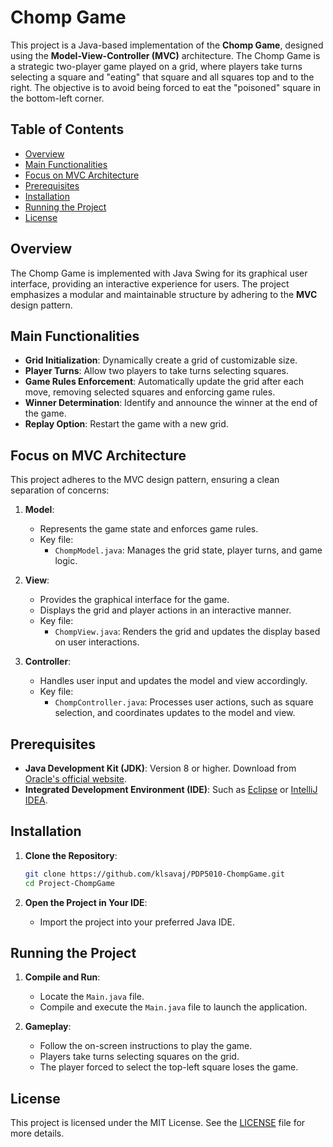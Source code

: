 # Chomp Game

This project is a Java-based implementation of the **Chomp Game**, designed using the **Model-View-Controller (MVC)** architecture. The Chomp Game is a strategic two-player game played on a grid, where players take turns selecting a square and "eating" that square and all squares top and to the right. The objective is to avoid being forced to eat the "poisoned" square in the bottom-left corner.

## Table of Contents

- [Overview](#overview)
- [Main Functionalities](#main-functionalities)
- [Focus on MVC Architecture](#focus-on-mvc-architecture)
- [Prerequisites](#prerequisites)
- [Installation](#installation)
- [Running the Project](#running-the-project)
- [License](#license)

## Overview

The Chomp Game is implemented with Java Swing for its graphical user interface, providing an interactive experience for users. The project emphasizes a modular and maintainable structure by adhering to the **MVC** design pattern.

## Main Functionalities

- **Grid Initialization**: Dynamically create a grid of customizable size.
- **Player Turns**: Allow two players to take turns selecting squares.
- **Game Rules Enforcement**: Automatically update the grid after each move, removing selected squares and enforcing game rules.
- **Winner Determination**: Identify and announce the winner at the end of the game.
- **Replay Option**: Restart the game with a new grid.

## Focus on MVC Architecture

This project adheres to the MVC design pattern, ensuring a clean separation of concerns:

1. **Model**:
   - Represents the game state and enforces game rules.
   - Key file:
     - `ChompModel.java`: Manages the grid state, player turns, and game logic.

2. **View**:
   - Provides the graphical interface for the game.
   - Displays the grid and player actions in an interactive manner.
   - Key file:
     - `ChompView.java`: Renders the grid and updates the display based on user interactions.

3. **Controller**:
   - Handles user input and updates the model and view accordingly.
   - Key file:
     - `ChompController.java`: Processes user actions, such as square selection, and coordinates updates to the model and view.

## Prerequisites

- **Java Development Kit (JDK)**: Version 8 or higher. Download from [Oracle's official website](https://www.oracle.com/java/technologies/javase-downloads.html).
- **Integrated Development Environment (IDE)**: Such as [Eclipse](https://www.eclipse.org/downloads/) or [IntelliJ IDEA](https://www.jetbrains.com/idea/download/).

## Installation

1. **Clone the Repository**:

   ```bash
   git clone https://github.com/klsavaj/PDP5010-ChompGame.git
   cd Project-ChompGame
   ```

2. **Open the Project in Your IDE**:

   - Import the project into your preferred Java IDE.

## Running the Project

1. **Compile and Run**:

   - Locate the `Main.java` file.
   - Compile and execute the `Main.java` file to launch the application.

2. **Gameplay**:

   - Follow the on-screen instructions to play the game.
   - Players take turns selecting squares on the grid.
   - The player forced to select the top-left square loses the game.

## License

This project is licensed under the MIT License. See the [LICENSE](LICENSE) file for more details.
